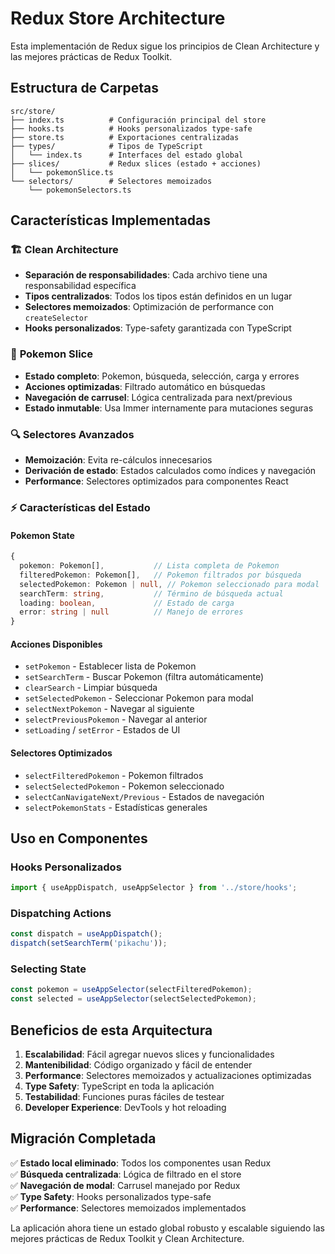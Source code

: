 # Redux Store Architecture

Esta implementación de Redux sigue los principios de Clean Architecture y las mejores prácticas de Redux Toolkit.

## Estructura de Carpetas

```
src/store/
├── index.ts          # Configuración principal del store
├── hooks.ts          # Hooks personalizados type-safe
├── store.ts          # Exportaciones centralizadas
├── types/            # Tipos de TypeScript
│   └── index.ts      # Interfaces del estado global
├── slices/           # Redux slices (estado + acciones)
│   └── pokemonSlice.ts
└── selectors/        # Selectores memoizados
    └── pokemonSelectors.ts
```

## Características Implementadas

### 🏗️ **Clean Architecture**
- **Separación de responsabilidades**: Cada archivo tiene una responsabilidad específica
- **Tipos centralizados**: Todos los tipos están definidos en un lugar
- **Selectores memoizados**: Optimización de performance con `createSelector`
- **Hooks personalizados**: Type-safety garantizada con TypeScript

### 🎯 **Pokemon Slice**
- **Estado completo**: Pokemon, búsqueda, selección, carga y errores
- **Acciones optimizadas**: Filtrado automático en búsquedas
- **Navegación de carrusel**: Lógica centralizada para next/previous
- **Estado inmutable**: Usa Immer internamente para mutaciones seguras

### 🔍 **Selectores Avanzados**
- **Memoización**: Evita re-cálculos innecesarios
- **Derivación de estado**: Estados calculados como índices y navegación
- **Performance**: Selectores optimizados para componentes React

### ⚡ **Características del Estado**

#### Pokemon State
```typescript
{
  pokemon: Pokemon[],           // Lista completa de Pokemon
  filteredPokemon: Pokemon[],   // Pokemon filtrados por búsqueda
  selectedPokemon: Pokemon | null, // Pokemon seleccionado para modal
  searchTerm: string,           // Término de búsqueda actual
  loading: boolean,             // Estado de carga
  error: string | null          // Manejo de errores
}
```

#### Acciones Disponibles
- `setPokemon` - Establecer lista de Pokemon
- `setSearchTerm` - Buscar Pokemon (filtra automáticamente)
- `clearSearch` - Limpiar búsqueda
- `setSelectedPokemon` - Seleccionar Pokemon para modal
- `selectNextPokemon` - Navegar al siguiente
- `selectPreviousPokemon` - Navegar al anterior
- `setLoading` / `setError` - Estados de UI

#### Selectores Optimizados
- `selectFilteredPokemon` - Pokemon filtrados
- `selectSelectedPokemon` - Pokemon seleccionado
- `selectCanNavigateNext/Previous` - Estados de navegación
- `selectPokemonStats` - Estadísticas generales

## Uso en Componentes

### Hooks Personalizados
```typescript
import { useAppDispatch, useAppSelector } from '../store/hooks';
```

### Dispatching Actions
```typescript
const dispatch = useAppDispatch();
dispatch(setSearchTerm('pikachu'));
```

### Selecting State
```typescript
const pokemon = useAppSelector(selectFilteredPokemon);
const selected = useAppSelector(selectSelectedPokemon);
```

## Beneficios de esta Arquitectura

1. **Escalabilidad**: Fácil agregar nuevos slices y funcionalidades
2. **Mantenibilidad**: Código organizado y fácil de entender
3. **Performance**: Selectores memoizados y actualizaciones optimizadas
4. **Type Safety**: TypeScript en toda la aplicación
5. **Testabilidad**: Funciones puras fáciles de testear
6. **Developer Experience**: DevTools y hot reloading

## Migración Completada

✅ **Estado local eliminado**: Todos los componentes usan Redux  
✅ **Búsqueda centralizada**: Lógica de filtrado en el store  
✅ **Navegación de modal**: Carrusel manejado por Redux  
✅ **Type Safety**: Hooks personalizados type-safe  
✅ **Performance**: Selectores memoizados implementados  

La aplicación ahora tiene un estado global robusto y escalable siguiendo las mejores prácticas de Redux Toolkit y Clean Architecture.
